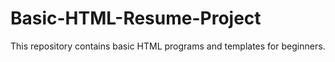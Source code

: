 # Basic-HTML-Resume-Project
This repository contains basic HTML programs and templates for beginners.
